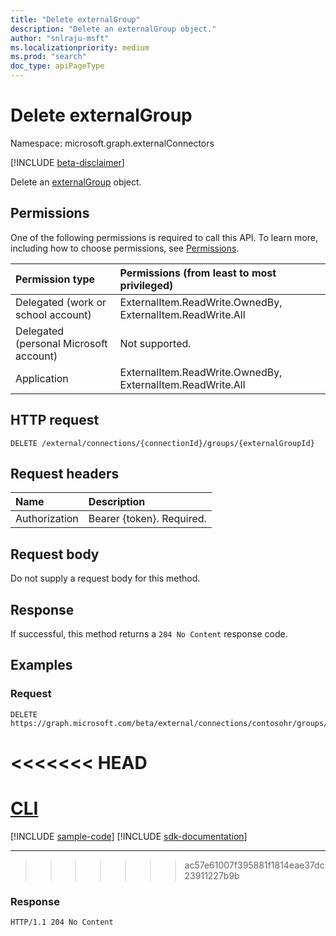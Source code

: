 ```yaml
---
title: "Delete externalGroup"
description: "Delete an externalGroup object."
author: "snlraju-msft"
ms.localizationpriority: medium
ms.prod: "search"
doc_type: apiPageType
---
```


# Delete externalGroup

Namespace: microsoft.graph.externalConnectors

[!INCLUDE [beta-disclaimer](../../includes/beta-disclaimer.md)]

Delete an [externalGroup](../resources/externalconnectors-externalgroup.md) object.

## Permissions

One of the following permissions is required to call this API. To learn more, including how to choose permissions, see [Permissions](/graph/permissions-reference).

| Permission type                        | Permissions (from least to most privileged) |
|:---------------------------------------|:--------------------------------------------|
| Delegated (work or school account)     | ExternalItem.ReadWrite.OwnedBy, ExternalItem.ReadWrite.All |
| Delegated (personal Microsoft account) | Not supported. |
| Application                            | ExternalItem.ReadWrite.OwnedBy, ExternalItem.ReadWrite.All |

## HTTP request

<!-- {
  "blockType": "ignored"
}
-->

``` http
DELETE /external/connections/{connectionId}/groups/{externalGroupId}
```

## Request headers

| Name          | Description               |
|:--------------|:--------------------------|
| Authorization | Bearer {token}. Required. |

## Request body

Do not supply a request body for this method.

## Response

If successful, this method returns a `204 No Content` response code.

## Examples

### Request


<!-- {
  "blockType": "request",
  "name": "delete_externalgroup",
  "sampleKeys": ["contosohr", "31bea3d537902000"]
}
-->

``` http
DELETE https://graph.microsoft.com/beta/external/connections/contosohr/groups/31bea3d537902000
```

<<<<<<< HEAD
=======
# [CLI](#tab/cli)
[!INCLUDE [sample-code](../includes/snippets/cli/delete-externalgroup-cli-snippets.md)]
[!INCLUDE [sdk-documentation](../includes/snippets/snippets-sdk-documentation-link.md)]

---

>>>>>>> ac57e61007f395881f1814eae37dc23911227b9b
<!-- markdownlint-disable MD024 -->
### Response

<!-- {
  "blockType": "response",
  "truncated": true
}
-->

``` http
HTTP/1.1 204 No Content
```
